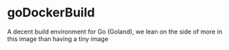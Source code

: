 # goDockerBuild
A decent build environment for Go (Goland), we lean on the side of more in this image than having a tiny image
